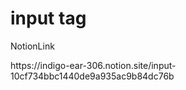 <h1>input tag</h1>

<p>NotionLink</p>
https://indigo-ear-306.notion.site/input-10cf734bbc1440de9a935ac9b84dc76b
